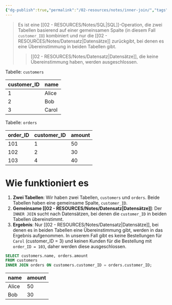 ```yaml
---
{"dg-publish":true,"permalink":"/02-resources/notes/inner-join/","tags":["code/sql","datenbank"],"noteIcon":"","updated":"2025-09-05T10:12:28.000+02:00"}
---
```


>Es ist eine [[02 - RESOURCES/Notes/SQL\|SQL]]-Operation, die zwei Tabellen basierend auf einer gemeinsamen Spalte (in diesem Fall `customer_ID`) kombiniert und nur die [[02 - RESOURCES/Notes/Datensatz\|Datensätze]] zurückgibt, bei denen es eine Übereinstimmung in beiden Tabellen gibt. 
>>[[02 - RESOURCES/Notes/Datensatz\|Datensätze]], die keine Übereinstimmung haben, werden ausgeschlossen.

Tabelle: `customers` 

|customer_ID|name|
|---|---|
|1|Alice|
|2|Bob|
|3|Carol|

Tabelle: `orders` 

|order_ID|customer_ID|amount|
|---|---|---|
|101|1|50|
|102|2|30|
|103|4|40|

# Wie funktioniert es

1. **Zwei Tabellen**: Wir haben zwei Tabellen, `customers` und `orders`. Beide Tabellen haben eine gemeinsame Spalte, `customer_ID`.
2. **Gemeinsame [[02 - RESOURCES/Notes/Datensatz\|Datensätze]]**: Der `INNER JOIN` sucht nach Datensätzen, bei denen die `customer_ID` in beiden Tabellen übereinstimmt.
3. **Ergebnis**: Nur [[02 - RESOURCES/Notes/Datensatz\|Datensätze]], bei denen es in beiden Tabellen eine Übereinstimmung gibt, werden in das Ergebnis aufgenommen. In unserem Fall gibt es keine Bestellungen für `Carol` (customer_ID = 3) und keinen Kunden für die Bestellung mit `order_ID = 103`, daher werden diese ausgeschlossen.

```sql
SELECT customers.name, orders.amount
FROM customers
INNER JOIN orders ON customers.customer_ID = orders.customer_ID;
```

|name|amount|
|---|---|
|Alice|50|
|Bob|30|
